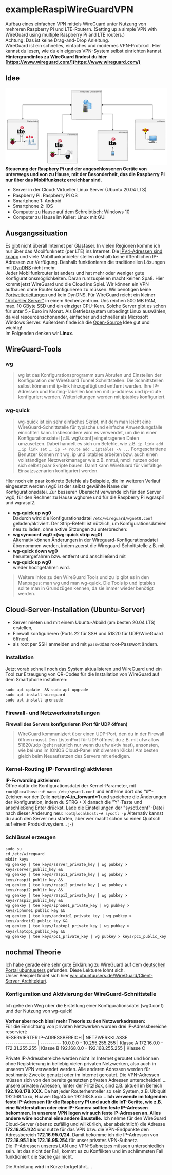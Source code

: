 # exampleRaspiWireGuardVPN
Aufbau eines einfachen VPN mittels WireGuard unter Nutzung von mehreren Raspberry Pi und LTE-Routern.
(Setting up a simple VPN with WireGuard using multiple Raspberry Pi and LTE routers.)  
Achtung: Das ist keine Drag-and-Drop Anleitung.  
WireGuard ist ein schnelles, einfaches und modernes VPN-Protokoll. Hier kannst du lesen, wie du ein eigenes VPN-System selbst einrichten kannst. 
**Hintergrundinfos zu WireGuard findest du hier [https://www.wireguard.com/](https://www.wireguard.com/)** 
## Idee ##
![Netzwerk](WireGuard_Gartenlaube.png)
**Steuerung der Raspbery Pi und der angeschlossenen Geräte von unterwegs und von zu Hause, mit der Besonderheit, das die Raspberry Pi nur über das Mobilfunknetz erreichbar sind.**  
- Server in der Cloud: Virtueller Linux Server (Ubuntu 20.04 LTS)
- Raspberry Pi: Raspberry Pi OS
- Smartphone 1: Android
- Smartphone 2: IOS
- Computer zu Hause auf dem Schreibtisch: Windows 10
- Computer zu Hause im Keller: Linux mit GUI

## Ausgangssituation ##
Es gibt nicht überall Internet per Glasfaser. In vielen Regionen komme ich nur über das Mobilfunknetz (per LTE) ins Internet. Die [IPV4-Adressen sind knapp](https://de.wikipedia.org/wiki/IPv4#Adressknappheit) und viele Mobilfunkanbieter stellen deshalb keine öffentlichen IP-Adressen zur Verfügung. Deshalb funktionieren die traditionellen Lösungen mit [DynDNS](https://de.wikipedia.org/wiki/Dynamisches_DNS) nicht mehr.  
Jeder Mobilfunkrouter ist anders und hat mehr oder weniger gute Konfigurationsmöglichkeiten. Daran rumzuspielen macht keinen Spaß. Hier kommt jetzt WireGuard und die Cloud ins Spiel. Wir können ein VPN aufbauen ohne Router konfigurieren zu müssen. Wir benötigen keine [Portweiterleitungen](https://de.wikipedia.org/wiki/Portweiterleitung) und kein DynDNS.
Für WireGuard reicht ein kleiner ["Virtueller Server"](https://de.wikipedia.org/wiki/Virtuelle_Maschine) in einem Rechenzentrum. Uns reichen 500 MB RAM, max. 10 GByte SSD und ein einziger CPU-Kern. Solche Server gibt es schon für unter 5,- Euro im Monat.
Als Betriebssystem unbedingt Linux auswählen, da viel resourcenschonender, einfacher und schneller als Microsoft Windows Server. Außerdem finde ich die [Open-Source](https://de.wikipedia.org/wiki/Open_Source) Idee gut und wichtig!  
Im Folgenden denken wir **Linux**.  
## WireGuard-Tools ##
### wg
> wg ist das Konfigurationsprogramm zum Abrufen und Einstellen der Konfiguration der WireGuard Tunnel Schnittstellen. Die Schnittstellen selbst können mit ip-link hinzugefügt und entfernt werden. Ihre IP-Adressen und Routing-Tabellen können mit ip-address und ip-route konfiguriert werden. Weiterleitungen werden mit iptables konfiguriert.

### wg-quick
> wg-quick ist ein sehr einfaches Skript, mit dem man leicht eine WireGuard-Schnittstelle für typische und einfache Anwendungsfälle einrichten kann. Insbesondere wird es verwendet, um die in einer Konfigurationsdatei [z.B. wg0.conf] eingetragenen Daten umzusetzen. Dabei handelt es sich um Befehle, wie z.B. 
`ip link add …` 
`ip link set … `
`ip -4 route add …`
`iptables -A ...`
Fortgeschrittene Benutzer können mit wg, ip und iptables arbeiten bzw. auch einen vollständigen Netzwerkmanager wie z.B. nmtui, nmcli nutzen oder sich selbst paar Skripte bauen. Damit kann WireGuard für vielfältige Einsatzszenarien konfiguriert werden.

Hier noch ein paar konkrete Befehle als Beispiele, die im weiteren Verlauf eingesetzt werden (wg0 ist der selbst gewählte Name der Konfigurationsdatei. Zur besseren Übersicht verwende ich für den Server wg0, für den Rechner zu Hause wghome und für die Raspberry Pi wgraspi1 und wgraspi2.
- **wg-quick up wg0**  
Dadurch wird die Konfigurationsdatei `/etc/wireguard/wgnet0.conf` geladen/aktiviert.
Der Strip-Befehl ist nützlich, um Konfigurationsdateien neu zu laden, ohne aktive Sitzungen zu unterbrechen:
- **wg syncconf wg0 <(wg-quick strip wg0)**  
Alternativ können Änderungen in der Wireguard-Konfigurationsdatei übernommen werden, indem zuerst die Wireguard-Schnittstelle z.B. mit
- **wg-quick down wg0**  
heruntergefahren bzw. entfernt und anschließend mit
- **wg-quick up wg0**  
wieder hochgefahren wird.

>Weitere Infos zu den WireGuard Tools und zu ip gibt es in den Manpages: man wg und man wg-quick. Die Tools ip und iptables sollte man in Grundzügen kennen, da sie immer wieder benötigt werden.

## Cloud-Server-Installation (Ubuntu-Server) ##
- Server mieten und mit einem Ubuntu-Abbild (am besten 20.04 LTS) erstellen, 
- Firewall konfigurieren (Ports 22 für SSH und 51820 für UDP/WireGuard öffnen),
- als root per SSH anmelden und mit `passwd`das root-Passwort ändern.

### Installation ###
Jetzt vorab schnell noch das System aktualisieren und WireGuard und ein Tool zur Erzeugung von QR-Codes für die Installation von WireGuard auf dem Smartphone installieren: 
```
sudo apt update  && sudo apt upgrade  
sudo apt install wireguard  
sudo apt install qrencode  
```

### Firewall- und Netzwerkeinstellungen
**Firewall des Servers konfigurieren (Port für UDP öffnen)**  
>WireGuard kommuniziert über einen UDP-Port, den du in der Firewall öffnen musst. Den ListenPort für UDP öffnest du z.B. mit ufw allow 51820/udp (geht natürlich nur wenn du  ufw aktiv hast), ansonsten, wie bei uns im IONOS Cloud-Panel mit diversen Klicks! Am besten gleich beim Neuaufsetzen des Servers mit erledigen.

### Kernel-Routing (IP-Forwarding) aktivieren
**IP-Forwarding aktivieren**  
Öffne dafür die Konfigurationsdatei der Kernel-Parameter, mit 
`root@localhost:~# nano /etc/sysctl.conf`
und entferne dort das **"#"**-Zeichen vor der Zeile **net.ipv4.ip_forward=1**
und speichere die Änderungen der Konfiguration, indem du STRG + X danach die "Y"-Taste und anschließend Enter drückst.
Lade die Einstellungen der "sysctl.conf"-Datei nach dieser Änderung neu:
`root@localhost:~# sysctl -p`
Alternativ kannst du auch den Server neu starten, aber wer macht schon so einen Quatsch auf einem Produktivsystem…  ;-)

### Schlüssel erzeugen ###
```
sudo su  
cd /etc/wireguard  
mkdir keys  
wg genkey | tee keys/server_private_key | wg pubkey > keys/server_public_key &&  
wg genkey | tee keys/raspi1_private_key | wg pubkey > keys/raspi1_public_key &&  
wg genkey | tee keys/raspi2_private_key | wg pubkey > keys/raspi2_public_key &&  
wg genkey | tee keys/raspi3_private_key | wg pubkey > keys/raspi3_public_key &&  
wg genkey | tee keys/iphone1_private_key | wg pubkey > keys/iphone1_public_key &&  
wg genkey | tee keys/android1_private_key | wg pubkey > keys/android1_public_key &&  
wg genkey | tee keys/laptop1_private_key | wg pubkey > keys/laptop1_public_key &&   
wg genkey | tee keys/pc1_private_key | wg pubkey > keys/pc1_public_key  
```
## nochmal Theorie ##
Ich habe gerade eine sehr gute Erklärung zu WireGuard auf dem [deutschen Portal ubuntuusers](https://wiki.ubuntuusers.de/WireGuard/) gefunden. Diese Lektuere lohnt sich.  
Unser Beispiel findet sich hier [wiki.ubuntuusers.de/WireGuard/Client-Server_Architektur/](https://wiki.ubuntuusers.de/WireGuard/Client-Server_Architektur/).

### Konfiguration und Aktivierung der WireGuard-Schnittstelle 
Ich gehe den Weg über die Erstellung einer Konfigurationsdatei (wg0.conf) und der Nutzung von wg-quick!

**Vorher aber noch bissl mehr Theorie zu den Netzwerkadressen:**  
Für die Einrichtung von privaten Netzwerken wurden drei IP-Adressbereiche reserviert:  
RESERVIERTER IP-ADRESSBEREICH | NETZWERKKLASSE  
--------------- | ---------- 
10.0.0.0 - 10.255.255.255 | Klasse A
172.16.0.0 - 172.31.255.255 | Klasse B
192.168.0.0 - 192.168.255.255 | Klasse C

Private IP-Adressbereiche werden nicht im Internet geroutet und können ohne Registrierung in beliebig vielen privaten Netzwerken, also auch in unserem VPN verwendet werden. Alle anderen Adressen werden für bestimmte Zwecke genutzt oder im Internet geroutet. Die VPN-Adressen müssen sich von den bereits genutzten privaten Adressen unterscheiden!
... unsere privaten Adressen, hinter der Fritz!Box, sind z.B. aktuell im Bereich **192.168.178.XXX**. Da hat jeder Routerhersteller so sein System, z.B. Ubiquiti 192.168.1.xxx, Huawei GigaCube 192.168.8.xxx...
**Ich verwende im folgenden feste IP-Adressen für die Raspberry PI und auch die IoT-Geräte, wie z.B. eine Wetterstation oder eine IP-Kamera sollten feste IP-Adressen bekommen. In unserem VPN legen wir auch feste IP-Adressen an. Alles andere wäre nochmal eine andere Baustelle.**
Ich nehme für den WireGuard Cloud-Server (ebenso zufällig und willkürlich, aber absichtlich) die Adresse **172.16.95.1/24** und nutze für das VPN bzw. die VPN-Endpunkte den Adressbereich **172.16.95.0/24**. Damit bekomme ich die IP-Adressen von **172.16.95.1 bis 172.16.95.254** für unser privates VPN-Subnetz.  
Die IP-Adressen unseres LAN und VPN-Subnetzes müssen unterschiedlich sein. Ist das nicht der Fall, kommt es zu Konflikten und im schlimmsten Fall funktioniert die Sache gar nicht. 

Die Anleitung wird in Kürze fortgeführt....
